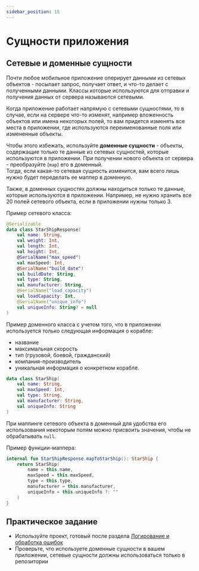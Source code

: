 ```yaml
---
sidebar_position: 15
---
```


# Сущности приложения

## Сетевые и доменные сущности

Почти любое мобильное приложение оперирует данными из сетевых объектов - посылает запрос, получает ответ, и что-то делает с полученными данными. Классы которые используются для отправки и получения данных от сервера называются сетевыми.

Когда приложение работает напрямую с сетевыми сущностями, то в случае, если на сервере что-то изменят, например вложенность объектов или имена некоторых полей, то вам придется изменять все места в приложении, где используются переименованные поля или измененные объекты.

Чтобы этого избежать, используйте **доменные сущности** - объекты, содержащие только те данные из сетевых сущностей, которые используются в приложении. При получении нового объекта от сервера - преобразуйте (`map`) его в доменный.  
Тогда, если какая-то сетевая сущность изменится, вам всего лишь нужно будет переделать ее маппер в доменную.

Также, в доменных сущностях должны находиться только те данные, которые используются в приложении. Например, не нужно хранить все 20 полей сетевого объекта, если в приложении нужны только 3.

Пример сетевого класса:
```kotlin
@Serializable
data class StarShipResponse(
    val name: String,
    val weight: Int,
    val length: Int,
    val height: Int,
    @SerialName("max_speed")
    val maxSpeed: Int,
    @SerialName("build_date")
    val buildDate: String,
    val type: String,
    val manufacturer: String,
    @SerialName("load_capacity")
    val loadCapacity: Int,
    @SerialName("unique_info")
    val uniqueInfo: String? = null
)
```

Пример доменного класса с учетом того, что в приложении используется только следующая информация о корабле:
- название
- максимальная скорость
- тип (грузовой, боевой, гражданский)
- компания-производитель
- уникальная информация о конкретном корабле.
```kotlin
data class StarShip(
    val name: String,
    val maxSpeed: Int,
    val type: String,
    val manufacturer: String,
    val uniqueInfo: String
)
```

При маппинге сетевого объекта в доменный для удобства его использования некоторым полям можно присвоить значения, чтобы не обрабатывать `null`.

Пример функции-маппера:
```kotlin
internal fun StarShipResponse.mapToStarShip(): StarShip {
    return StarShip(
        name = this.name,
        maxSpeed = this.maxSpeed,
        type = this.type,
        manufacturer = this.manufacturer,
        uniqueInfo = this.uniqueInfo ?: ""
    )
}
```

## Практическое задание
- Используйте проект, готовый после раздела [Логирование и обработка ошибок](./logging-and-errors#практическое-задание)
- Проверьте, что используете доменные сущности в вашем приложении, сетевые сущности должны использоваться только в репозитории
